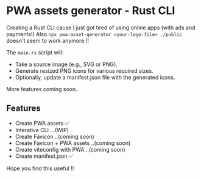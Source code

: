 # PWA assets generator - Rust CLI

Creating a Rust CLI cause I just got tired of using online apps (with ads and payments!)
Also `npx pwa-asset-generator <your-logo-file> ./public` doesn't seem to work anymore !!

The `main.rs` script will:
- Take a source image (e.g., SVG or PNG).
- Generate resized PNG icons for various required sizes.
- Optionally, update a manifest.json file with the generated icons.

More features coming soon..

## Features

- Create PWA assets ✅
- Interative CLI ...(WIP)
- Create Favicon ..(coming soon)
- Create Favicon + PWA assets ..(coming soon)
- Create viteconfig with PWA ..(coming soon)
- Create manifest.json ✅

Hope you find this useful !!
